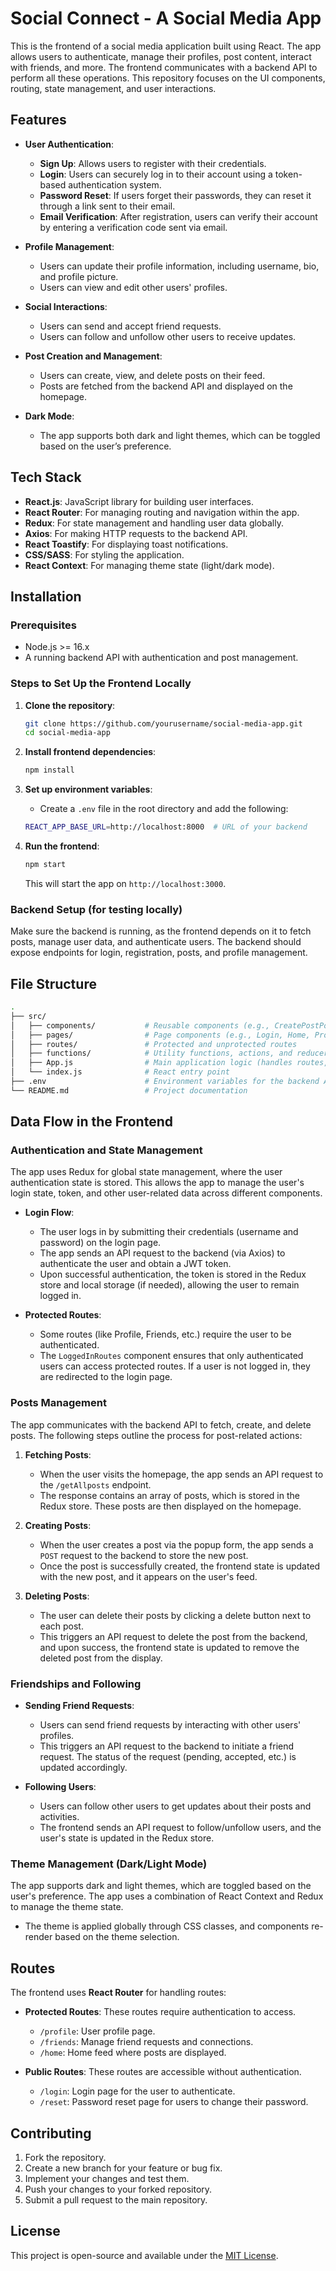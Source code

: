 # Social Connect - A Social Media App

This is the frontend of a social media application built using React. The app allows users to authenticate, manage their profiles, post content, interact with friends, and more. The frontend communicates with a backend API to perform all these operations. This repository focuses on the UI components, routing, state management, and user interactions.

## Features

- **User Authentication**:
  - **Sign Up**: Allows users to register with their credentials.
  - **Login**: Users can securely log in to their account using a token-based authentication system.
  - **Password Reset**: If users forget their passwords, they can reset it through a link sent to their email.
  - **Email Verification**: After registration, users can verify their account by entering a verification code sent via email.

- **Profile Management**:
  - Users can update their profile information, including username, bio, and profile picture.
  - Users can view and edit other users' profiles.

- **Social Interactions**:
  - Users can send and accept friend requests.
  - Users can follow and unfollow other users to receive updates.

- **Post Creation and Management**:
  - Users can create, view, and delete posts on their feed.
  - Posts are fetched from the backend API and displayed on the homepage.

- **Dark Mode**:
  - The app supports both dark and light themes, which can be toggled based on the user’s preference.

## Tech Stack

- **React.js**: JavaScript library for building user interfaces.
- **React Router**: For managing routing and navigation within the app.
- **Redux**: For state management and handling user data globally.
- **Axios**: For making HTTP requests to the backend API.
- **React Toastify**: For displaying toast notifications.
- **CSS/SASS**: For styling the application.
- **React Context**: For managing theme state (light/dark mode).

## Installation

### Prerequisites

- Node.js >= 16.x
- A running backend API with authentication and post management.

### Steps to Set Up the Frontend Locally

1. **Clone the repository**:
   ```bash
   git clone https://github.com/yourusername/social-media-app.git
   cd social-media-app
   ```

2. **Install frontend dependencies**:
   ```bash
   npm install
   ```

3. **Set up environment variables**:
   - Create a `.env` file in the root directory and add the following:
   ```bash
   REACT_APP_BASE_URL=http://localhost:8000  # URL of your backend
   ```

4. **Run the frontend**:
   ```bash
   npm start
   ```

   This will start the app on `http://localhost:3000`.

### Backend Setup (for testing locally)
Make sure the backend is running, as the frontend depends on it to fetch posts, manage user data, and authenticate users. The backend should expose endpoints for login, registration, posts, and profile management.

## File Structure

```bash
.
├── src/
│   ├── components/           # Reusable components (e.g., CreatePostPopup, Navbar)
│   ├── pages/                # Page components (e.g., Login, Home, Profile)
│   ├── routes/               # Protected and unprotected routes
│   ├── functions/            # Utility functions, actions, and reducers (e.g., Redux logic)
│   ├── App.js                # Main application logic (handles routes, state, and API calls)
│   └── index.js              # React entry point
├── .env                      # Environment variables for the backend API URL
└── README.md                 # Project documentation
```

## Data Flow in the Frontend

### Authentication and State Management

The app uses Redux for global state management, where the user authentication state is stored. This allows the app to manage the user's login state, token, and other user-related data across different components.

- **Login Flow**:
  - The user logs in by submitting their credentials (username and password) on the login page.
  - The app sends an API request to the backend (via Axios) to authenticate the user and obtain a JWT token.
  - Upon successful authentication, the token is stored in the Redux store and local storage (if needed), allowing the user to remain logged in.

- **Protected Routes**:
  - Some routes (like Profile, Friends, etc.) require the user to be authenticated.
  - The `LoggedInRoutes` component ensures that only authenticated users can access protected routes. If a user is not logged in, they are redirected to the login page.

### Posts Management

The app communicates with the backend API to fetch, create, and delete posts. The following steps outline the process for post-related actions:

1. **Fetching Posts**:
   - When the user visits the homepage, the app sends an API request to the `/getAllposts` endpoint.
   - The response contains an array of posts, which is stored in the Redux store. These posts are then displayed on the homepage.

2. **Creating Posts**:
   - When the user creates a post via the popup form, the app sends a `POST` request to the backend to store the new post.
   - Once the post is successfully created, the frontend state is updated with the new post, and it appears on the user's feed.

3. **Deleting Posts**:
   - The user can delete their posts by clicking a delete button next to each post.
   - This triggers an API request to delete the post from the backend, and upon success, the frontend state is updated to remove the deleted post from the display.

### Friendships and Following

- **Sending Friend Requests**:
  - Users can send friend requests by interacting with other users' profiles.
  - This triggers an API request to the backend to initiate a friend request. The status of the request (pending, accepted, etc.) is updated accordingly.

- **Following Users**:
  - Users can follow other users to get updates about their posts and activities.
  - The frontend sends an API request to follow/unfollow users, and the user's state is updated in the Redux store.

### Theme Management (Dark/Light Mode)

The app supports dark and light themes, which are toggled based on the user's preference. The app uses a combination of React Context and Redux to manage the theme state.

- The theme is applied globally through CSS classes, and components re-render based on the theme selection.

## Routes

The frontend uses **React Router** for handling routes:

- **Protected Routes**: These routes require authentication to access.
  - `/profile`: User profile page.
  - `/friends`: Manage friend requests and connections.
  - `/home`: Home feed where posts are displayed.

- **Public Routes**: These routes are accessible without authentication.
  - `/login`: Login page for the user to authenticate.
  - `/reset`: Password reset page for users to change their password.

## Contributing

1. Fork the repository.
2. Create a new branch for your feature or bug fix.
3. Implement your changes and test them.
4. Push your changes to your forked repository.
5. Submit a pull request to the main repository.

## License

This project is open-source and available under the [MIT License](LICENSE).
